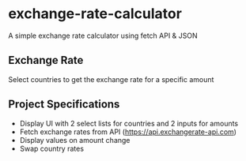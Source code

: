 # exchange-rate-calculator
A simple exchange rate calculator using fetch API &amp; JSON

## Exchange Rate
Select countries to get the exchange rate for a specific amount

## Project Specifications

- Display UI with 2 select lists for countries and 2 inputs for amounts
- Fetch exchange rates from API (https://api.exchangerate-api.com)
- Display values on amount change
- Swap country rates
